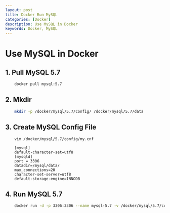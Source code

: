 ```yaml
---
layout: post
title: Docker Run MySQL
categories: [Docker]
description: Use MySQL in Docker
keywords: Docker, MySQL
---
```


# Use MySQL in Docker

## 1. Pull MySQL 5.7

```bash
    docker pull mysql:5.7
```

## 2. Mkdir 

```bash
    mkdir -p /docker/mysql/5.7/config/ /docker/mysql/5.7/data
```

## 3. Create MySQL Config File

```
    vim /docker/mysql/5.7/config/my.cnf
```

```
    [mysql]
    default-character-set=utf8 
    [mysqld]
    port = 3306 
    datadir=/mysql/data/
    max_connections=20
    character-set-server=utf8
    default-storage-engine=INNODB
```

## 4. Run MySQL 5.7
```bash
    docker run -d -p 3306:3306 --name mysql-5.7 -v /docker/mysql/5.7/config/my.cnf:/etc/my.cnf -v /docker/mysql/5.7/data:/var/lib/mysql -e MYSQL_ROOT_PASSWORD=oracle  mysql:5.7
```
